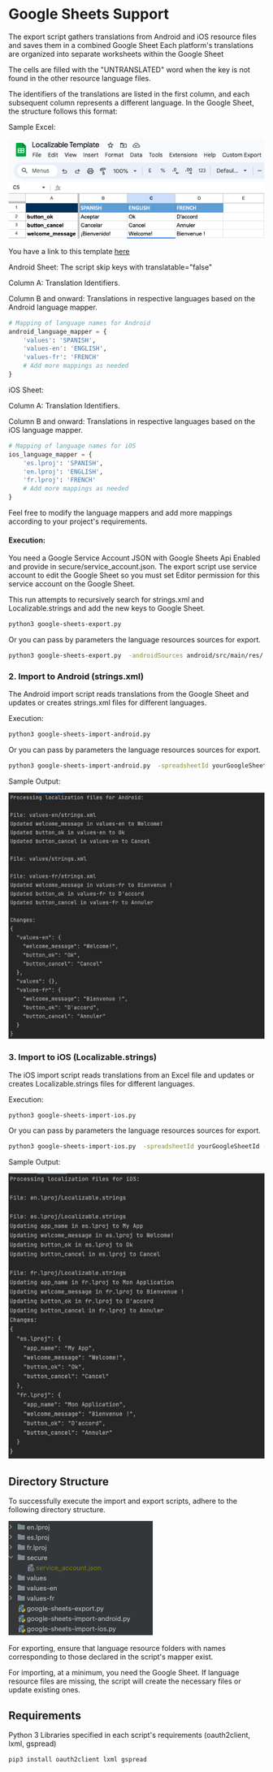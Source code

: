 # Google Sheets Support
The export script gathers translations from Android and iOS resource files and saves them in a combined Google Sheet
Each platform's translations are organized into separate worksheets within the Google Sheet

The cells are filled with the "UNTRANSLATED" word when the key is not found in the other resource language files.

The identifiers of the translations are listed in the first column, and each subsequent column represents a different language.
In the Google Sheet, the structure follows this format:

Sample Excel:

![google-sheets-sample.png](docs%2Fgoogle-sheets-sample.png)

You have a link to this template [here](https://docs.google.com/spreadsheets/d/1QCllfVqvAB08cBltn-iM3gogJYBMyRv2iBy8C3XytFU/edit#gid=1225980718)

Android Sheet:
The script skip keys with translatable="false"

Column A: Translation Identifiers.

Column B and onward: Translations in respective languages based on the Android language mapper.
``` python
# Mapping of language names for Android
android_language_mapper = {
    'values': 'SPANISH',
    'values-en': 'ENGLISH',
    'values-fr': 'FRENCH'
    # Add more mappings as needed
}
```
iOS Sheet:

Column A: Translation Identifiers.

Column B and onward: Translations in respective languages based on the iOS language mapper.

``` python
# Mapping of language names for iOS
ios_language_mapper = {
    'es.lproj': 'SPANISH',
    'en.lproj': 'ENGLISH',
    'fr.lproj': 'FRENCH'
    # Add more mappings as needed
}
```
Feel free to modify the language mappers and add more mappings according to your project's requirements.

#### Execution:
You need a Google Service Account JSON with Google Sheets Api Enabled and provide in secure/service_account.json.
The export script use service account to edit the Google Sheet so you must set Editor permission for this service account on the Google Sheet.

This run attempts to recursively search for strings.xml and Localizable.strings and add the new keys to Google Sheet.

```bash
python3 google-sheets-export.py
```
Or you can pass by parameters the language resources sources for export.

```bash
python3 google-sheets-export.py  -androidSources android/src/main/res/ -iosSources ios/Supporting\ Files/ -spreadsheetId yourGoogleSheetId
```

### 2. Import to Android (strings.xml)
The Android import script reads translations from the Google Sheet and updates or creates strings.xml files for different languages.

Execution:
```bash
python3 google-sheets-import-android.py
```

Or you can pass by parameters the language resources sources for export.

```bash
python3 google-sheets-import-android.py  -spreadsheetId yourGoogleSheetId -gid theIdOfTheWorkSheetTab
```
Sample Output:

![import-android-output.png](..%2Fdocs%2Fimport-android-output.png)

### 3. Import to iOS (Localizable.strings)
The iOS import script reads translations from an Excel file and updates or creates Localizable.strings files for different languages.

Execution:

```bash
python3 google-sheets-import-ios.py
```

Or you can pass by parameters the language resources sources for export.

```bash
python3 google-sheets-import-ios.py  -spreadsheetId yourGoogleSheetId -gid theIdOfTheWorkSheetTab
```

Sample Output:

![import-ios-output.png](..%2Fdocs%2Fimport-ios-output.png)

## Directory Structure
To successfully execute the import and export scripts, adhere to the following directory structure.

![directory-structure.png](docs%2Fdirectory-structure.png)

For exporting, ensure that language resource folders with names corresponding to those declared in the script's mapper exist.

For importing, at a minimum, you need the Google Sheet. If language resource files are missing, the script will create the necessary files or update existing ones.

## Requirements
Python 3
Libraries specified in each script's requirements (oauth2client, lxml, gspread)

```bash
pip3 install oauth2client lxml gspread
```